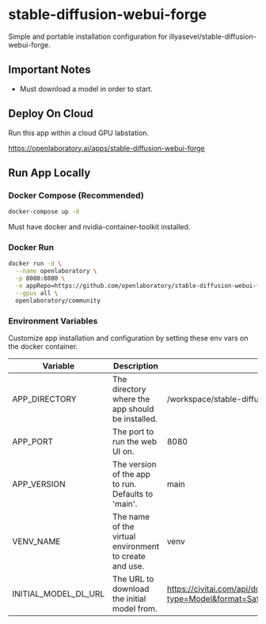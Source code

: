 # stable-diffusion-webui-forge
Simple and portable installation configuration for illyasevel/stable-diffusion-webui-forge.

## Important Notes

- Must download a model in order to start.

## Deploy On Cloud

Run this app within a cloud GPU labstation.

https://openlaboratory.ai/apps/stable-diffusion-webui-forge

## Run App Locally
### Docker Compose (Recommended)

```bash
docker-compose up -d
```
Must have docker and nvidia-container-toolkit installed.

### Docker Run
```bash
docker run -d \
  --name openlaboratory \
  -p 8080:8080 \
  -e appRepo=https://github.com/openlaboratory/stable-diffusion-webui-forge.git \
  --gpus all \
  openlaboratory/community
```

### Environment Variables

Customize app installation and configuration by setting these env vars on the docker container.

| Variable | Description | Default |
| --- | --- | --- |
| APP_DIRECTORY | The directory where the app should be installed. | /workspace/stable-diffusion-webui-forge |
| APP_PORT | The port to run the web UI on. | 8080 |
| APP_VERSION | The version of the app to run. Defaults to 'main'. | main |
| VENV_NAME | The name of the virtual environment to create and use. | venv |
| INITIAL_MODEL_DL_URL | The URL to download the initial model from. | https://civitai.com/api/download/models/128713?type=Model&format=SafeTensor&size=pruned&fp=fp16 |
